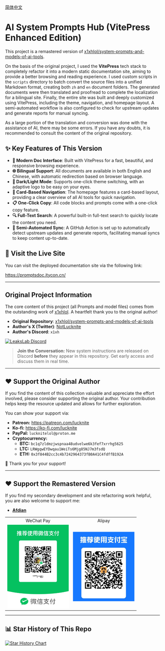 [简体中文](./README.md)

# AI System Prompts Hub (VitePress Enhanced Edition)

This project is a remastered version of [x1xhlol/system-prompts-and-models-of-ai-tools](https://github.com/x1xhlol/system-prompts-and-models-of-ai-tools).

On the basis of the original project, I used the **VitePress** tech stack to completely refactor it into a modern static documentation site, aiming to provide a better browsing and reading experience. I used custom scripts in the `scripts` directory to batch convert the source files into a unified Markdown format, creating both `zh` and `en` document folders. The generated documents were then translated and proofread to complete the localization for a bilingual site. Finally, the entire site was built and deeply customized using VitePress, including the theme, navigation, and homepage layout. A semi-automated workflow is also configured to check for upstream updates and generate reports for manual syncing.

As a large portion of the translation and conversion was done with the assistance of AI, there may be some errors. If you have any doubts, it is recommended to consult the content of the original repository.

## ✨ Key Features of This Version

- **🚀 Modern Doc Interface**: Built with VitePress for a fast, beautiful, and responsive browsing experience.
- **🌐 Bilingual Support**: All documents are available in both English and Chinese, with automatic redirection based on browser language.
- **🎨 Dark/Light Mode**: Supports one-click theme switching, with an adaptive logo to be easy on your eyes.
- **📇 Card-Based Navigation**: The homepage features a card-based layout, providing a clear overview of all AI tools for quick navigation.
- **📋 One-Click Copy**: All code blocks and prompts come with a one-click copy feature.
- **🔍 Full-Text Search**: A powerful built-in full-text search to quickly locate the content you need.
- **🤖 Semi-Automated Sync**: A GitHub Action is set up to automatically detect upstream updates and generate reports, facilitating manual syncs to keep content up-to-date.

## 🚀 Visit the Live Site

You can visit the deployed documentation site via the following link:

https://promptsdoc.itycon.cn/

---

## Original Project Information

The core content of this project (all Prompts and model files) comes from the outstanding work of [x1xhlol](https://github.com/x1xhlol). A heartfelt thank you to the original author!

- **Original Repository**: [x1xhlol/system-prompts-and-models-of-ai-tools](https://github.com/x1xhlol/system-prompts-and-models-of-ai-tools)
- **Author's X (Twitter)**: [NotLucknite](https://x.com/NotLucknite)
- **Author's Discord**: `x1xh`

<a href="https://discord.gg/NwzrWErdMU" target="_blank">
  <img src="https://img.shields.io/discord/1402660735833604126?label=LeaksLab%20Discord&logo=discord&style=for-the-badge" alt="LeaksLab Discord" />
</a>

> **Join the Conversation:** New system instructions are released on Discord **before** they appear in this repository. Get early access and discuss them in real time.

---

## ❤️ Support the Original Author

If you find the content of this collection valuable and appreciate the effort involved, please consider supporting the original author. Your contribution helps keep the resource updated and allows for further exploration.

You can show your support via:

- **Patreon:** https://patreon.com/lucknite
- **Ko-fi:** https://ko-fi.com/lucknite
- **PayPal:** `lucknitelol@proton.me`
- **Cryptocurrency:**  
  - **BTC:** `bc1q7zldmzjwspnaa48udvelwe6k3fef7xrrhg5625`  
  - **LTC:** `LRWgqwEYDwqau1WeiTs6Mjg85NJ7m3fsdQ`  
  - **ETH:** `0x3f844B2cc3c4b7242964373fB0A41C4fdffB192A`

🙏 Thank you for your support!

---

## ❤️ Support the Remastered Version

If you find my secondary development and site refactoring work helpful, you are also welcome to support me:

- **[Afdian](https://afdian.com/a/tycon)**

<table>
  <tr>
    <td align="center">WeChat Pay</td>
    <td align="center">Alipay</td>
  </tr>
  <tr>
    <td><img src="assets/微信.jpg" alt="WeChat Pay" width="200"></td>
    <td><img src="assets/支付宝.jpg" alt="Alipay" width="200"></td>
  </tr>
</table>

---

## 📊 Star History of This Repo

<a href="https://www.star-history.com/#yancongya/system-prompts-and-models-of-ai-tools&Date">
  <picture>
    <source media="(prefers-color-scheme: dark)" srcset="https://api.star-history.com/svg?repos=yancongya/system-prompts-and-models-of-ai-tools&type=Date&theme=dark" />
    <source media="(prefers-color-scheme: light)" srcset="https://api.star-history.com/svg?repos=yancongya/system-prompts-and-models-of-ai-tools&type=Date" />
    <img alt="Star History Chart" src="https://api.star-history.com/svg?repos=yancongya/system-prompts-and-models-of-ai-tools&type=Date" />
  </picture>
</a>
